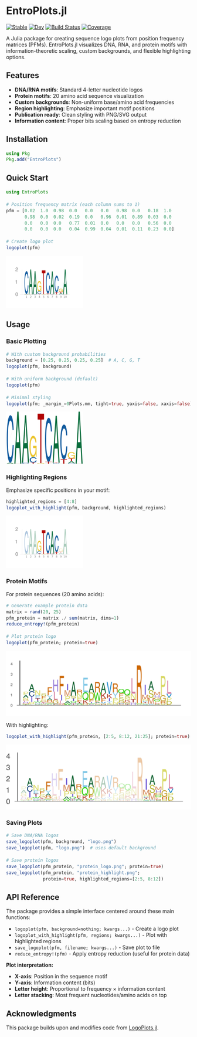# EntroPlots.jl

[![Stable](https://img.shields.io/badge/docs-stable-blue.svg)](https://kchu25.github.io/EntroPlots.jl/stable/)
[![Dev](https://img.shields.io/badge/docs-dev-blue.svg)](https://kchu25.github.io/EntroPlots.jl/dev/)
[![Build Status](https://github.com/kchu25/EntroPlots.jl/actions/workflows/CI.yml/badge.svg?branch=main)](https://github.com/kchu25/EntroPlots.jl/actions/workflows/CI.yml?query=branch%3Amain)
[![Coverage](https://codecov.io/gh/kchu25/EntroPlots.jl/branch/main/graph/badge.svg)](https://codecov.io/gh/kchu25/EntroPlots.jl)

A Julia package for creating sequence logo plots from position frequency matrices (PFMs). EntroPlots.jl visualizes DNA, RNA, and protein motifs with information-theoretic scaling, custom backgrounds, and flexible highlighting options.

## Features

- **DNA/RNA motifs**: Standard 4-letter nucleotide logos
- **Protein motifs**: 20 amino acid sequence visualization  
- **Custom backgrounds**: Non-uniform base/amino acid frequencies
- **Region highlighting**: Emphasize important motif positions
- **Publication ready**: Clean styling with PNG/SVG output
- **Information content**: Proper bits scaling based on entropy reduction


## Installation

```julia
using Pkg
Pkg.add("EntroPlots")
```

## Quick Start

```julia
using EntroPlots

# Position frequency matrix (each column sums to 1)
pfm = [0.02  1.0  0.98  0.0   0.0   0.0   0.98  0.0   0.18  1.0
       0.98  0.0  0.02  0.19  0.0   0.96  0.01  0.89  0.03  0.0
       0.0   0.0  0.0   0.77  0.01  0.0   0.0   0.0   0.56  0.0
       0.0   0.0  0.0   0.04  0.99  0.04  0.01  0.11  0.23  0.0]

# Create logo plot
logoplot(pfm)
```

![Basic Logo](demo/demo.png)

## Usage
### Basic Plotting

```julia
# With custom background probabilities
background = [0.25, 0.25, 0.25, 0.25]  # A, C, G, T
logoplot(pfm, background)

# With uniform background (default)
logoplot(pfm)

# Minimal styling
logoplot(pfm; _margin_=0Plots.mm, tight=true, yaxis=false, xaxis=false)
```

![Minimal Logo](demo/no_margin.png)

### Highlighting Regions

Emphasize specific positions in your motif:

```julia
highlighted_regions = [4:8]
logoplot_with_highlight(pfm, background, highlighted_regions)
```

![Highlighted Logo](demo/demo4.png)

### Protein Motifs

For protein sequences (20 amino acids):

```julia
# Generate example protein data
matrix = rand(20, 25)
pfm_protein = matrix ./ sum(matrix, dims=1)
reduce_entropy!(pfm_protein)

# Plot protein logo
logoplot(pfm_protein; protein=true)
```

![Protein Logo](demo/logo_protein.png)

With highlighting:

```julia
logoplot_with_highlight(pfm_protein, [2:5, 8:12, 21:25]; protein=true)
```

![Highlighted Protein Logo](demo/logo_protein_highlight.png)

### Saving Plots

```julia
# Save DNA/RNA logos
save_logoplot(pfm, background, "logo.png")
save_logoplot(pfm, "logo.png")  # uses default background

# Save protein logos  
save_logoplot(pfm_protein, "protein_logo.png"; protein=true)
save_logoplot(pfm_protein, "protein_highlight.png"; 
              protein=true, highlighted_regions=[2:5, 8:12])
```

<!-- ### Gap Visualization 

Visualize sequence motifs separated by gaps with strike-through rectangles:

```julia
# Two motifs with a gap
pfm1 = rand(4, 9); pfm1 ./= sum(pfm1, dims=1)
pfm2 = rand(4, 9); pfm2 ./= sum(pfm2, dims=1)

# Plot with gap at positions 10-11
logoplot_with_rect_gaps([pfm1, pfm2], [1, 12], 22)

# Protein sequences with gaps
pfm_p1 = rand(20, 10); pfm_p1 ./= sum(pfm_p1, dims=1)
pfm_p2 = rand(20, 10); pfm_p2 ./= sum(pfm_p2, dims=1)
logoplot_with_rect_gaps([pfm_p1, pfm_p2], [1, 13], 25; protein=true)

# With reference-based coloring (blue=match, red=mismatch)
ref = falses(4, 9)
ref[1, 3] = true  # Mark A at position 3
logoplot_with_rect_gaps([pfm1], [1], 9; reference_pfms=[ref])
```

**Features:**
- Small gaps (1-3 positions) are clearly visible
- Strike-through rectangles mark gap regions
- Supports both nucleotide and protein sequences
- Optional reference-based 2-color highlighting
- Logarithmic compression for large spacing

See `demo_simple.jl` and `demo_protein_gaps.jl` for examples. -->

## API Reference

The package provides a simple interface centered around these main functions:

- `logoplot(pfm, background=nothing; kwargs...)` - Create a logo plot
- `logoplot_with_highlight(pfm, regions; kwargs...)` - Plot with highlighted regions  
- `save_logoplot(pfm, filename; kwargs...)` - Save plot to file
- `reduce_entropy!(pfm)` - Apply entropy reduction (useful for protein data)

**Plot interpretation:**
- **X-axis**: Position in the sequence motif
- **Y-axis**: Information content (bits) 
- **Letter height**: Proportional to frequency × information content
- **Letter stacking**: Most frequent nucleotides/amino acids on top

## Acknowledgments

This package builds upon and modifies code from [LogoPlots.jl](https://github.com/BenjaminDoran/LogoPlots.jl).